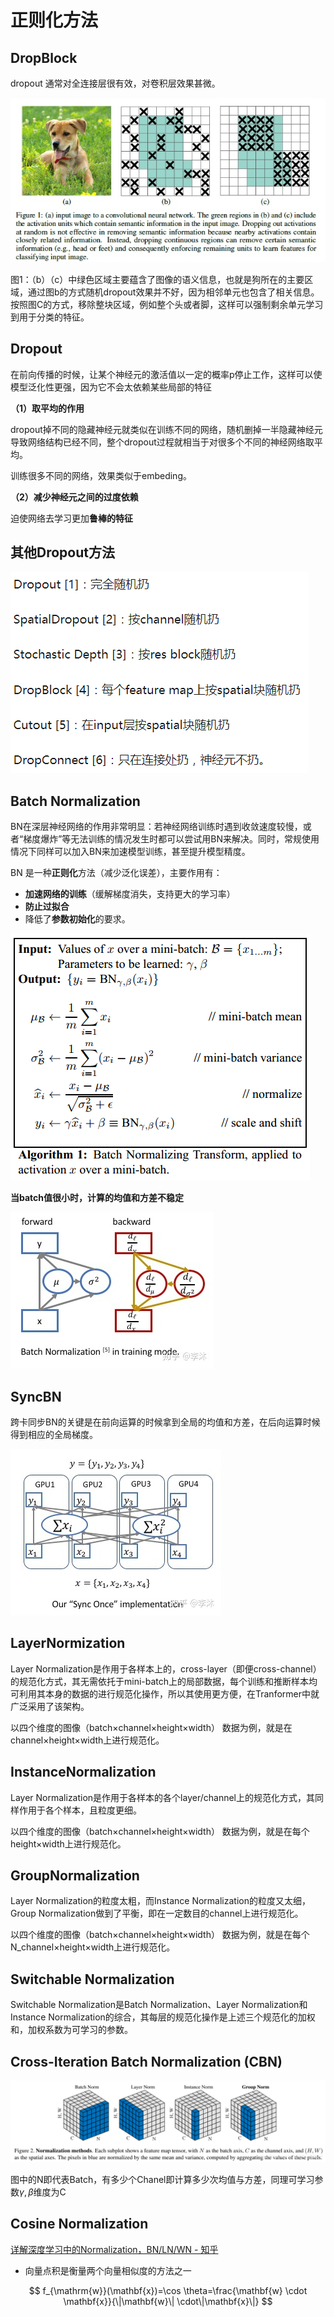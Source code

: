 # 正则化方法

## DropBlock

dropout 通常对全连接层很有效，对卷积层效果甚微。

![img](image/v2-792396f4c02168c5bf05db43a1181b32_b.jpg)

图1：（b）（c）中绿色区域主要蕴含了图像的语义信息，也就是狗所在的主要区域，通过图b的方式随机dropout效果并不好，因为相邻单元也包含了相关信息。按照图C的方式，移除整块区域，例如整个头或者脚，这样可以强制剩余单元学习到用于分类的特征。

## Dropout

在前向传播的时候，让某个神经元的激活值以一定的概率p停止工作，这样可以使模型泛化性更强，因为它不会太依赖某些局部的特征

**（1）取平均的作用**

dropout掉不同的隐藏神经元就类似在训练不同的网络，随机删掉一半隐藏神经元导致网络结构已经不同，整个dropout过程就相当于对很多个不同的神经网络取平均。

训练很多不同的网络，效果类似于embeding。

**（2）减少神经元之间的过度依赖**

迫使网络去学习更加**鲁棒的特征**



## 其他Dropout方法

![image-20200519185758643](image/image-20200519185758643.png)



## Batch Normalization

BN在深层神经网络的作用非常明显：若神经网络训练时遇到收敛速度较慢，或者“梯度爆炸”等无法训练的情况发生时都可以尝试用BN来解决。同时，常规使用情况下同样可以加入BN来加速模型训练，甚至提升模型精度。

BN 是一种**正则化**方法（减少泛化误差），主要作用有：

- **加速网络的训练**（缓解梯度消失，支持更大的学习率）
- **防止过拟合**
- 降低了**参数初始化**的要求。

![TIM截图20180903222433](image/TIM截图20180903222433.png)

**当batch值很小时，计算的均值和方差不稳定**

![img](image/v2-eb5bd52313ffcb23df5712c83ee5b3fa_b.jpg)

## SyncBN

跨卡同步BN的关键是在前向运算的时候拿到全局的均值和方差，在后向运算时候得到相应的全局梯度。 

![img](image/v2-478272c8fe2ccbe3cf4dd50c281eff7e_b.jpg)

## LayerNormization

Layer Normalization是作用于各样本上的，cross-layer（即便cross-channel）的规范化方式，其无需依托于mini-batch上的局部数据，每个训练和推断样本均可利用其本身的数据的进行规范化操作，所以其使用更方便，在Tranformer中就广泛采用了该架构。

以四个维度的图像（batch×channel×height×width）
数据为例，就是在channel×height×width上进行规范化。

## InstanceNormalization

Layer Normalization是作用于各样本的各个layer/channel上的规范化方式，其同样作用于各个样本，且粒度更细。

以四个维度的图像（batch×channel×height×width）
数据为例，就是在每个height×width上进行规范化。

## GroupNormalization

Layer Normalization的粒度太粗，而Instance Normalization的粒度又太细， Group Normalization做到了平衡，即在一定数目的channel上进行规范化。

以四个维度的图像（batch×channel×height×width）
数据为例，就是在每个N_channel×height×width上进行规范化。

## Switchable Normalization

Switchable Normalization是Batch Normalization、Layer Normalization和Instance Normalization的综合，其每层的规范化操作是上述三个规范化的加权和，加权系数为可学习的参数。

## Cross-Iteration Batch Normalization (CBN)

![点击查看源网页](image/u=1721911216,2074084975&fm=15&gp=0.jpg)

图中的N即代表Batch，有多少个Chanel即计算多少次均值与方差，同理可学习参数$\gamma, \beta$维度为C

## Cosine Normalization

[详解深度学习中的Normalization，BN/LN/WN - 知乎](https://zhuanlan.zhihu.com/p/33173246)

* 向量点积是衡量两个向量相似度的方法之一

$$
f_{\mathrm{w}}(\mathbf{x})=\cos \theta=\frac{\mathbf{w} \cdot \mathbf{x}}{\|\mathbf{w}\| \cdot\|\mathbf{x}\|}
$$

